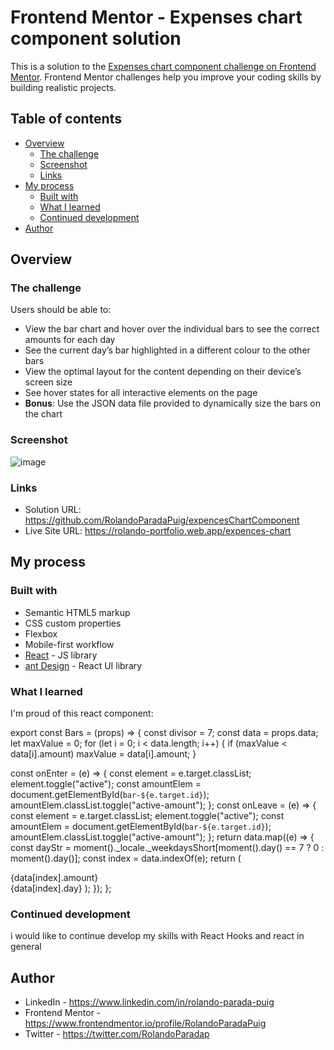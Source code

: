 # Frontend Mentor - Expenses chart component solution

This is a solution to the [Expenses chart component challenge on Frontend Mentor](https://www.frontendmentor.io/challenges/expenses-chart-component-e7yJBUdjwt). Frontend Mentor challenges help you improve your coding skills by building realistic projects. 

## Table of contents

- [Overview](#overview)
  - [The challenge](#the-challenge)
  - [Screenshot](#screenshot)
  - [Links](#links)
- [My process](#my-process)
  - [Built with](#built-with)
  - [What I learned](#what-i-learned)
  - [Continued development](#continued-development)
- [Author](#author)


## Overview

### The challenge

Users should be able to:

- View the bar chart and hover over the individual bars to see the correct amounts for each day
- See the current day’s bar highlighted in a different colour to the other bars
- View the optimal layout for the content depending on their device’s screen size
- See hover states for all interactive elements on the page
- **Bonus**: Use the JSON data file provided to dynamically size the bars on the chart

### Screenshot

![image](https://user-images.githubusercontent.com/33847751/173410282-8a733d05-75d4-4e45-b821-a333eb53b30f.png)


### Links

- Solution URL: https://github.com/RolandoParadaPuig/expencesChartComponent
- Live Site URL: https://rolando-portfolio.web.app/expences-chart


## My process

### Built with

- Semantic HTML5 markup
- CSS custom properties
- Flexbox
- Mobile-first workflow
- [React](https://reactjs.org/) - JS library
- [ant Design](https://ant.design/) - React UI library

### What I learned

I'm proud of this react component:

export const Bars = (props) => {
const divisor = 7;
const data = props.data;
let maxValue = 0;
for (let i = 0; i < data.length; i++) {
if (maxValue < data[i].amount) maxValue = data[i].amount;
}

const onEnter = (e) => {
const element = e.target.classList;
element.toggle("active");
const amountElem = document.getElementById(`bar-${e.target.id}`);    
amountElem.classList.toggle("active-amount");
};
const onLeave = (e) => {
const element = e.target.classList;
element.toggle("active");
const amountElem = document.getElementById(`bar-${e.target.id}`);
amountElem.classList.toggle("active-amount");
};
return data.map((e) => {
const dayStr =
moment()._locale._weekdaysShort[moment().day() == 7 ? 0 : moment().day()];
const index = data.indexOf(e);
return (
<Col className="chart--bar" key={index}>
  <div className="bar--amount active-amount" id={`bar-${index}`}>
    {data[index].amount}
  </div>
  <div
       id={`${index}`}
       className={`bar ${
       data[index].day == dayStr.toLowerCase() ? "bar--blue" : "bar--red"
       }`}
       style={{ height: `${data[index].amount / divisor}rem` }}
       onMouseEnter={onEnter}
       onMouseLeave={onLeave}
       />
  {data[index].day}
</Col>
);
});
};


### Continued development

i would like to continue develop my skills with React Hooks and react in general

## Author

- LinkedIn - https://www.linkedin.com/in/rolando-parada-puig
- Frontend Mentor - https://www.frontendmentor.io/profile/RolandoParadaPuig
- Twitter - https://twitter.com/RolandoParadap


<!-- <a href='https://www.freepik.es/vectores/formas-diseno'>Vector de formas de diseno creado por freepik - www.freepik.es</a> -->


